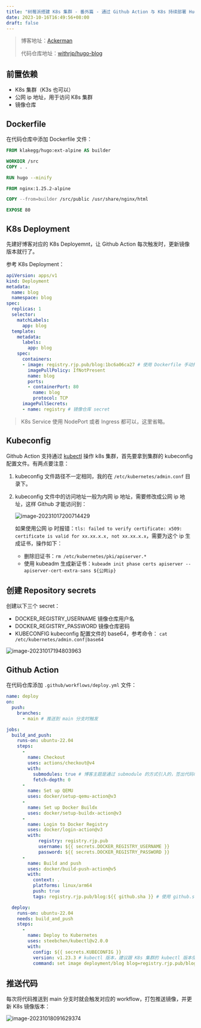 ```yaml
---
title: "树莓派搭建 K8s 集群 - 番外篇 - 通过 Github Action 与 K8s 持续部署 Hugo 博客"
date: 2023-10-16T16:49:56+08:00
draft: false
---
```


> 博客地址：[Ackerman](https://blog.rjp.pub/)
>
> 代码仓库地址：[withrjp/hugo-blog](https://github.com/withrjp/hugo-blog)

## 前置依赖

- K8s 集群（K3s 也可以）
- 公网 ip 地址，用于访问 K8s 集群
- 镜像仓库

## Dockerfile

在代码仓库中添加 Dockerfile 文件：

```dockerfile
FROM klakegg/hugo:ext-alpine AS builder

WORKDIR /src
COPY . .

RUN hugo --minify

FROM nginx:1.25.2-alpine

COPY --from=builder /src/public /usr/share/nginx/html

EXPOSE 80
```

## K8s Deployment

先建好博客对应的 K8s Deployemnt，让 Github Action 每次触发时，更新镜像版本就行了。

参考 K8s Deployment：

```yaml
apiVersion: apps/v1
kind: Deployment
metadata:
  name: blog
  namespace: blog
spec:
  replicas: 1
  selector:
    matchLabels:
      app: blog
  template:
    metadata:
      labels:
        app: blog
    spec:
      containers:
      - image: registry.rjp.pub/blog:1bc6a06ca27 # 使用 Dockerfile 手动打镜像并推送到镜像仓库
        imagePullPolicy: IfNotPresent
        name: blog
        ports:
        - containerPort: 80
          name: blog
          protocol: TCP
      imagePullSecrets:
      - name: registry # 镜像仓库 secret
```

> K8s Service 使用 NodePort 或者 Ingress 都可以，这里省略。

## Kubeconfig	

Github Action 支持通过 [kubectl](https://github.com/steebchen/kubectl) 操作 k8s 集群，首先要拿到集群的 kubeconfig 配置文件。有两点要注意：

1. kubeconfig 文件路径不一定相同，我的在 `/etc/kubernetes/admin.conf` 目录下。

2. kubeconfig 文件中的访问地址一般为内网 ip 地址，需要修改成公网 ip 地址，这样 Github 才能访问到：

   ![image-20231017200714429](https://s2.loli.net/2023/10/17/ZOBxoFuPfzvCRWI.png)

   如果使用公网 ip 时报错：`tls: failed to verify certificate: x509: certificate is valid for xx.xx.x.x, not xx.xx.x.x`，需要为这个 ip 生成证书，操作如下：

   - 删除旧证书：`rm /etc/kubernetes/pki/apiserver.*`
   - 使用 kubeadm 生成新证书：`kubeadm init phase certs apiserver --apiserver-cert-extra-sans ${公网ip}`

## 创建 Repository secrets

创建以下三个 secret：

- DOCKER_REGISTRY_USERNAME 镜像仓库用户名
- DOCKER_REGISTRY_PASSWORD 镜像仓库密码
- KUBECONFIG kubeconfig 配置文件的 base64，参考命令： `cat /etc/kubernetes/admin.conf|base64`

![image-20231017194803963](https://s2.loli.net/2023/10/17/6LIGcdnfaos3Dhx.png)

## Github Action

在代码仓库添加 `.github/workflows/deploy.yml` 文件：

```yaml
name: deploy
on:
  push:
    branches:
      - main # 推送到 main 分支时触发

jobs:
  build_and_push:
    runs-on: ubuntu-22.04
    steps:
      -
        name: Checkout
        uses: actions/checkout@v4
        with:
          submodules: true # 博客主题是通过 submodule 的方式引入的，签出代码时需要带上
          fetch-depth: 0
      -
        name: Set up QEMU
        uses: docker/setup-qemu-action@v3
      -
        name: Set up Docker Buildx
        uses: docker/setup-buildx-action@v3
      -
        name: Login to Docker Registry
        uses: docker/login-action@v3
        with:
            registry: registry.rjp.pub
            username: ${{ secrets.DOCKER_REGISTRY_USERNAME }}
            password: ${{ secrets.DOCKER_REGISTRY_PASSWORD }}
      -
        name: Build and push
        uses: docker/build-push-action@v5
        with:
          context: .
          platforms: linux/arm64
          push: true
          tags: registry.rjp.pub/blog:${{ github.sha }} # 使用 github.sha 作为镜像版本号

  deploy:
    runs-on: ubuntu-22.04
    needs: build_and_push
    steps:
      -
        name: Deploy to Kubernetes
        uses: steebchen/kubectl@v2.0.0
        with:
          config: ${{ secrets.KUBECONFIG }}
          version: v1.23.3 # kubectl 版本，建议跟 K8s 集群的 kubectl 版本保持一致
          command: set image deployment/blog blog=registry.rjp.pub/blog:${{ github.sha }} -n blog
```

## 推送代码

每次将代码推送到 main 分支时就会触发对应的 workflow，打包推送镜像，并更新 K8s 镜像版本：

![image-20231018091629374](https://s2.loli.net/2023/10/18/gMa9U8fikV3BjvE.png)
